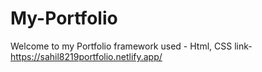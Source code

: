 # My-Portfolio
Welcome to my Portfolio
framework used -
Html, CSS 
link-
https://sahil8219portfolio.netlify.app/
